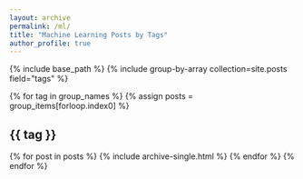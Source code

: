 ```yaml
---
layout: archive
permalink: /ml/
title: "Machine Learning Posts by Tags"
author_profile: true
---
```


{% include base_path %}
{% include group-by-array
collection=site.posts field="tags" %}
   
{% for tag in group_names %}
		{% assign posts = 
		group_items[forloop.index0] %}
		<h2 id="{{ tag | slugify }}"
		class="archive_subtitle">{{ tag }}</h2>
		{% for post in posts %}
			{% include archive-single.html %}
		{% endfor %}
	{% endfor %}
	